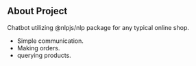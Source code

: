 ## About Project

Chatbot utilizing @nlpjs/nlp package for any typical online shop.

- Simple communication.
- Making orders.
- querying products.
